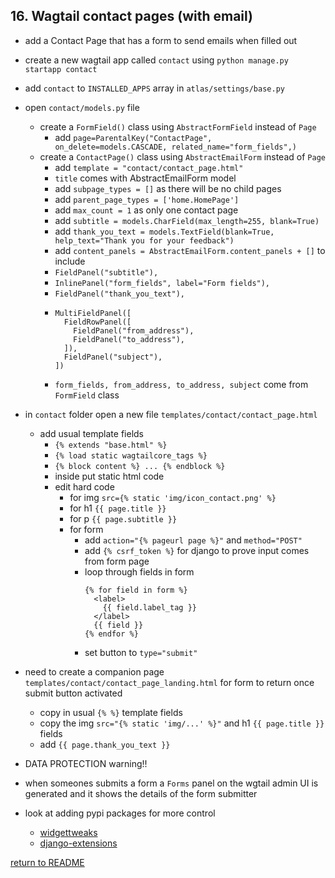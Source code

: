 ## 16. Wagtail contact pages (with email)
  - add a Contact Page that has a form to send emails when filled out
  - create a new wagtail app called `contact` using `python manage.py startapp contact`
  - add `contact` to `INSTALLED_APPS` array in `atlas/settings/base.py`
  - open `contact/models.py` file 
    -  create a `FormField()` class using `AbstractFormField` instead of `Page`
        - add `page=ParentalKey("ContactPage", on_delete=models.CASCADE, related_name="form_fields",)`
    -  create a `ContactPage()` class using `AbstractEmailForm` instead of `Page`
        - add `template = "contact/contact_page.html"`
        - `title` comes with AbstractEmailForm model
        - add `subpage_types = []` as there will be no child pages
        - add `parent_page_types = ['home.HomePage']` 
        - add `max_count = 1` as only one contact page
        - add `subtitle = models.CharField(max_length=255, blank=True)`
        - add `thank_you_text = models.TextField(blank=True, help_text="Thank you for your feedback")`
        - add `content_panels = AbstractEmailForm.content_panels + []` to include
        - `FieldPanel("subtitle"),`
        - `InlinePanel("form_fields", label="Form fields"),`
        - `FieldPanel("thank_you_text"),`
        - ```
          MultiFieldPanel([
            FieldRowPanel([
              FieldPanel("from_address"),
              FieldPanel("to_address"),
            ]),
            FieldPanel("subject"),
          ])
        - `form_fields, from_address, to_address, subject` come from `FormField` class

  - in `contact` folder open a new file `templates/contact/contact_page.html`
    - add usual template fields
      - `{% extends "base.html" %}`
      - `{% load static wagtailcore_tags %}`
      - `{% block content %} ... {% endblock %}`
      - inside put static html code
      - edit hard code
        - for img `src={% static 'img/icon_contact.png' %}`
        - for h1 `{{ page.title }}`
        - for p `{{ page.subtitle }}`
        - for form
          - add `action="{% pageurl page %}"` and `method="POST"`
          - add `{% csrf_token %}` for django to prove input comes from form page
          - loop through fields in form
            ```
            {% for field in form %}
              <label>
                {{ field.label_tag }}
              </label>
              {{ field }}
            {% endfor %}
          - set button to `type="submit"`
  - need to create a companion page `templates/contact/contact_page_landing.html` for form to return once submit button activated
    - copy in usual `{% %}` template fields
    - copy the img `src="{% static 'img/...' %}"` and h1 `{{ page.title }}` fields
    - add `{{ page.thank_you_text }}`

  - DATA PROTECTION warning!!
   - when someones submits a form a `Forms` panel on the wgtail admin UI is generated and it shows the details of the form submitter

  - look at adding pypi packages for more control
    - [widgettweaks](https://pypi.org/project/django-widget-tweaks/)
    - [django-extensions](https://pypi.org/project/django-extensions/)

[return to README](README.md#course)